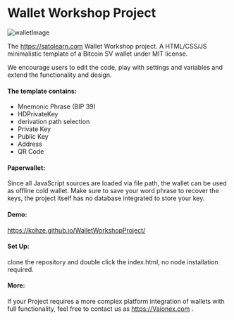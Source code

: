 # Wallet Workshop Project


![walletImage](https://i.imgur.com/y0GFfDO.png)


The https://satolearn.com Wallet Workshop project. A HTML/CSS/JS minimalistic template of a Bitcoin SV wallet under MIT license. 

We encourage users to edit the code, play with settings and variables and extend the functionality and design. 


#### The template contains: 
- Mnemonic Phrase (BIP 39)
- HDPrivateKey
- derivation path selection
- Private Key
- Public Key
- Address
- QR Code 

#### Paperwallet:
Since all JavaScript sources are loaded via file path, the wallet can be used as offline cold wallet. Make sure to save your word phrase to recover the keys, the project itself has no database integrated to store your key.  

#### Demo:
https://kohze.github.io/WalletWorkshopProject/

#### Set Up:
clone the repository and double click the index.html, no node installation required.

#### More:
If your Project requires a more complex platform integration of wallets with full functionality, feel free to contact us as https://Vaionex.com . 
